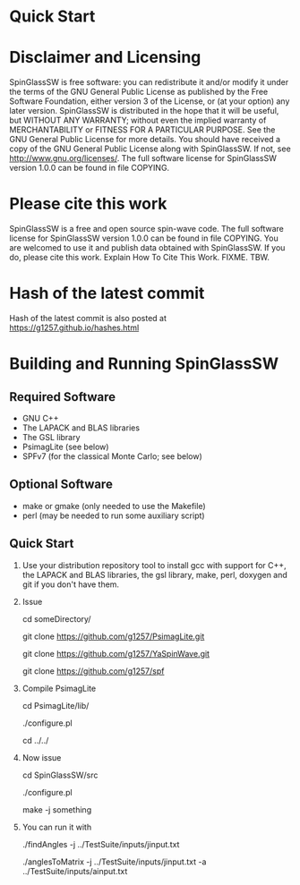 # Quick Start

# Disclaimer and Licensing

SpinGlassSW is free software: you can redistribute it and/or modify
it under the terms of the GNU General Public License as published by
the Free Software Foundation, either version 3 of the License, or
(at your option) any later version.
SpinGlassSW is distributed in the hope that it will be useful,
but WITHOUT ANY WARRANTY; without even the implied warranty of
MERCHANTABILITY or FITNESS FOR A PARTICULAR PURPOSE. See the
GNU General Public License for more details.
You should have received a copy of the GNU General Public License
along with SpinGlassSW. If not, see <http://www.gnu.org/licenses/>.
The full software license for SpinGlassSW version 1.0.0
can be found in
file COPYING.

# Please cite this work

SpinGlassSW is a free and open source spin-wave code.
The full software license for SpinGlassSW version 1.0.0
can be found in
file COPYING.
You are welcomed to use it and publish data
obtained with SpinGlassSW. If you do, please cite this
work. Explain How To Cite This Work. FIXME. TBW.


# Hash of the latest commit

Hash of the latest commit is also posted at
https://g1257.github.io/hashes.html

# Building and Running SpinGlassSW

## Required Software

* GNU C++
* The LAPACK and BLAS libraries
* The GSL library
* PsimagLite (see below)
* SPFv7 (for the classical Monte Carlo; see below)

## Optional Software

* make or gmake (only needed to use the Makefile)
* perl (may be needed to run some auxiliary script)

## Quick Start

1. Use your distribution repository tool to install gcc with support for C++,
the LAPACK and BLAS libraries, the gsl library, make, perl, doxygen and git
if you don't have them.

2. Issue

    cd someDirectory/

    git clone https://github.com/g1257/PsimagLite.git

    git clone https://github.com/g1257/YaSpinWave.git

	git clone https://github.com/g1257/spf

3. Compile PsimagLite

    cd PsimagLite/lib/

	./configure.pl

    cd ../../

4. Now issue

    cd SpinGlassSW/src

   ./configure.pl

   make -j something

5. You can run it with

   ./findAngles -j ../TestSuite/inputs/jinput.txt

   ./anglesToMatrix -j ../TestSuite/inputs/jinput.txt -a ../TestSuite/inputs/ainput.txt


